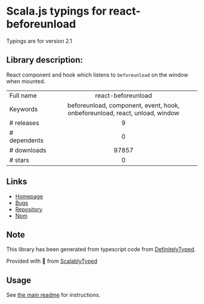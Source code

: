 
# Scala.js typings for react-beforeunload

Typings are for version 2.1

## Library description:
React component and hook which listens to `beforeunload` on the window when mounted.

|                    |                 |
| ------------------ | :-------------: |
| Full name          | react-beforeunload |
| Keywords           | beforeunload, component, event, hook, onbeforeunload, react, unload, window |
| # releases         | 9 |
| # dependents       | 0 |
| # downloads        | 97857 |
| # stars            | 0 |

## Links
- [Homepage](https://github.com/jacobbuck/react-beforeunload#readme)
- [Bugs](https://github.com/jacobbuck/react-beforeunload/issues)
- [Repository](https://github.com/jacobbuck/react-beforeunload)
- [Npm](https://www.npmjs.com/package/react-beforeunload)
    


## Note
This library has been generated from typescript code from [DefinitelyTyped](https://definitelytyped.org).

Provided with :purple_heart: from [ScalablyTyped](https://github.com/oyvindberg/ScalablyTyped)

## Usage
See [the main readme](../../readme.md) for instructions.


